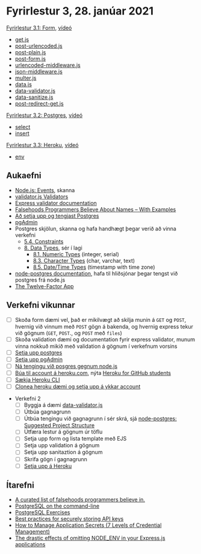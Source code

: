 # Fyrirlestur 3, 28. janúar 2021

[Fyrirlestur 3.1: Form](03.2.form.md), [vídeó](https://youtu.be/pkFhOXibU2w)

* [get.js](daemi/form/01.get.js)
* [post-urlencoded.js](daemi/form/02.post-urlencoded.js)
* [post-plain.js](daemi/form/03.post-plain.js)
* [post-form.js](daemi/form/04.post-form.js)
* [urlencoded-middleware.js](daemi/form/05.urlencoded-middleware.js)
* [json-middleware.js](daemi/form/06.json-middleware.js)
* [multer.js](daemi/form/07.multer.js)
* [data.js](daemi/form/08.data.js)
* [data-validator.js](daemi/form/09.data-validator.js)
* [data-sanitize.js](daemi/form/10.data-sanitize.js)
* [post-redirect-get.js](daemi/form/11.post-redirect-get.js)

[Fyrirlestur 3.2: Postgres](03.2.postgres.md), [vídeó](https://youtu.be/bbz19aVsEIw)

* [select](daemi/postgres/01.select.js)
* [insert](daemi/postgres/02.insert.js)

[Fyrirlestur 3.3: Heroku](03.3.heroku.md), [vídeó](https://youtu.be/UxnSG2VcjZA)

* [env](daemi/heroku/env.js)

## Aukaefni

* [Node.js: Events](https://nodejs.org/api/events.html#events_events), skanna
* [validator.js Validators](https://github.com/validatorjs/validator.js#validators)
* [Express validator documentation](https://express-validator.github.io/docs/)
* [Falsehoods Programmers Believe About Names – With Examples](https://shinesolutions.com/2018/01/08/falsehoods-programmers-believe-about-names-with-examples/)
* [Að setja upp og tengjast Postgres](../../itarefni/postgres.md)
* [pgAdmin](http://www.pgadmin.org/)
* Postgres skjölun, skanna og hafa handhægt þegar verið að vinna verkefni
  * [5.4. Constraints](https://www.postgresql.org/docs/current/ddl-constraints.html)
  * [8. Data Types](http://www.postgresql.org/docs/current/static/datatype.html), sér í lagi
    * [8.1. Numeric Types](http://www.postgresql.org/docs/current/static/datatype-numeric.html) (integer, serial)
    * [8.3. Character Types](https://www.postgresql.org/docs/current/datatype-character.html) (char, varchar, text)
    * [8.5. Date/Time Types](http://www.postgresql.org/docs/current/static/datatype-datetime.html) (timestamp with time zone)
* [node-postgres documentation](https://node-postgres.com/), hafa til hliðsjónar þegar tengst við postgres frá node.js
* [The Twelve-Factor App](https://12factor.net/)

## Verkefni vikunnar

* [ ] Skoða form dæmi vel, það er mikilvægt að skilja munin á `GET` og `POST`, hvernig við vinnum með `POST` gögn á bakenda, og hvernig express tekur við gögnum (`GET`, `POST`., og `POST` með `files`)
* [ ] Skoða validation dæmi og documentation fyrir express validator, munum vinna nokkuð mikið með validation á gögnum í verkefnum vorsins
* [ ] [Setja upp postgres](../../itarefni/postgres.md)
* [ ] [Setja upp pgAdmin](http://www.pgadmin.org/)
* [ ] [Ná tengingu við posgres gegnum node.js](./daemi/postgres)
* [ ] [Búa til account á heroku.com](https://www.heroku.com/), nýta [Heroku for GitHub students](https://www.heroku.com/github-students)
* [ ] [Sækja Heroku CLI](https://devcenter.heroku.com/articles/heroku-cli)
* [ ] [Clonea heroku dæmi og setja upp á ykkar account](https://github.com/vefforritun/vef2-2021-heroku)
* Verkefni 2
  * [ ] Byggja á dæmi [data-validator.js](daemi/form/09.data-validator.js)
  * [ ] Útbúa gagnagrunn
  * [ ] Útbúa tengingu við gagnagrunn í sér skrá, sjá [node-postgres: Suggested Project Structure](https://node-postgres.com/guides/project-structure)
  * [ ] Útfæra lestur á gögnum úr töflu
  * [ ] Setja upp form og lista template með EJS
  * [ ] Setja upp validation á gögnum
  * [ ] Setja upp sanitaztion á gögnum
  * [ ] Skrifa gögn í gagnagrunn
  * [ ] [Setja upp á Heroku](https://youtu.be/bbz19aVsEIw)

## Ítarefni

* [A curated list of falsehoods programmers believe in.](https://github.com/kdeldycke/awesome-falsehood)
* [PostgreSQL on the command-line](http://phili.pe/posts/postgresql-on-the-command-line/)
* [PostgreSQL Exercises](https://pgexercises.com/)
* [Best practices for securely storing API keys](https://www.freecodecamp.org/news/how-to-securely-store-api-keys-4ff3ea19ebda/)
* [How to Manage Application Secrets (7 Levels of Credential Management)](https://devopsdirective.com/posts/2020/11/credential-management/)
* [The drastic effects of omitting NODE_ENV in your Express.js applications](https://www.dynatrace.com/news/blog/the-drastic-effects-of-omitting-node_env-in-your-express-js-applications/)
